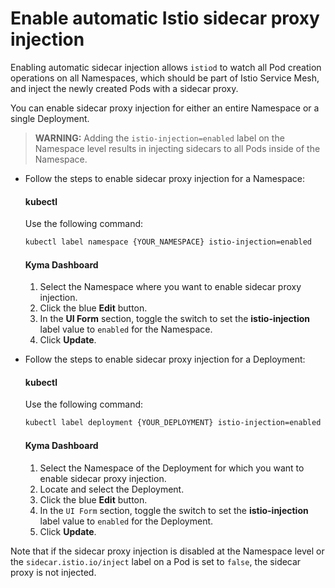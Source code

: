 # Enable automatic Istio sidecar proxy injection

Enabling automatic sidecar injection allows `istiod` to watch all Pod creation operations on all Namespaces, which should be part of Istio Service Mesh, and inject the newly created Pods with a sidecar proxy.

You can enable sidecar proxy injection for either an entire Namespace or a single Deployment.

>**WARNING:** Adding the `istio-injection=enabled` label on the Namespace level results in injecting sidecars to all Pods inside of the Namespace.

* Follow the steps to enable sidecar proxy injection for a Namespace:
  
  <!-- tabs:start -->

  #### **kubectl**
  
  Use the following command:
  
  ```bash
  kubectl label namespace {YOUR_NAMESPACE} istio-injection=enabled
  ```

  #### **Kyma Dashboard**
  
  1. Select the Namespace where you want to enable sidecar proxy injection.
  2. Click the blue **Edit** button.
  3. In the **UI Form** section, toggle the switch to set the **istio-injection** label value to `enabled` for the Namespace.
  4. Click **Update**.
  
  <!-- tabs:end -->

* Follow the steps to enable sidecar proxy injection for a Deployment:

  <!-- tabs:start -->

  #### **kubectl**
  
  Use the following command:
  
  ```bash
  kubectl label deployment {YOUR_DEPLOYMENT} istio-injection=enabled
  ```

  #### **Kyma Dashboard**

  1. Select the Namespace of the Deployment for which you want to enable sidecar proxy injection.
  2. Locate and select the Deployment.
  3. Click the blue **Edit** button.
  4. In the `UI Form` section, toggle the switch to set the **istio-injection** label value to `enabled` for the Deployment.
  5. Click **Update**.

  <!-- tabs:end -->

Note that if the sidecar proxy injection is disabled at the Namespace level or the `sidecar.istio.io/inject` label on a Pod is set to `false`, the sidecar proxy is not injected.